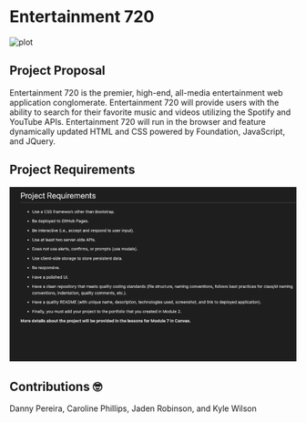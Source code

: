 # Entertainment 720
![plot](https://media.giphy.com/media/aB0pip0UqZarm/giphy.gif?raw=true "Preview")

## Project Proposal
Entertainment 720 is the premier, high-end, all-media entertainment web application conglomerate. Entertainment 720 will provide users with the ability to search for their favorite music and videos utilizing the Spotify and YouTube APIs. Entertainment 720 will run in the browser and feature dynamically updated HTML and CSS powered by Foundation, JavaScript, and JQuery. 

## Project Requirements
![plot](/project-requirements.png?raw=true "Preview")


## Contributions 🤓
Danny Pereira,
Caroline Phillips,
Jaden Robinson,
and Kyle Wilson
